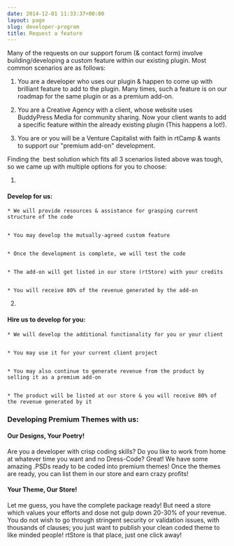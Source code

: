 ```yaml
---
date: 2014-12-01 11:33:37+00:00
layout: page
slug: developer-program
title: Request a feature
---
```


Many of the requests on our support forum (& contact form) involve building/developing a custom feature within our existing plugin. Most common scenarios are as follows:



	
  1. You are a developer who uses our plugin & happen to come up with brilliant feature to add to the plugin. Many times, such a feature is on our roadmap for the same plugin or as a premium add-on.

	
  2. You are a Creative Agency with a client, whose website uses BuddyPress Media for community sharing. Now your client wants to add a specific feature within the already existing plugin (This happens a lot!).

	
  3. You are or you will be a Venture Capitalist with faith in rtCamp & wants to support our "premium add-on" development.


Finding the  best solution which fits all 3 scenarios listed above was tough, so we came up with multiple options for you to choose:

	
  1. 


#### Develop for us:



	
    * We will provide resources & assistance for grasping current structure of the code

	
    * You may develop the mutually-agreed custom feature

	
    * Once the development is complete, we will test the code

	
    * The add-on will get listed in our store (rtStore) with your credits

	
    * You will receive 80% of the revenue generated by the add-on




	
  2. 


#### Hire us to develop for you:



	
    * We will develop the additional functionality for you or your client

	
    * You may use it for your current client project

	
    * You may also continue to generate revenue from the product by selling it as a premium add-on

	
    * The product will be listed at our store & you will receive 80% of the revenue generated by it







### Developing Premium Themes with us:




#### Our Designs, Your Poetry!


Are you a developer with crisp coding skills? Do you like to work from home at whatever time you want and no Dress-Code? Great! We have some amazing .PSDs ready to be coded into premium themes! Once the themes are ready, you can list them in our store and earn crazy profits!


#### Your Theme, Our Store!


Let me guess, you have the complete package ready! But need a store which values your efforts and dose not gulp down 20-30% of your revenue. You do not wish to go through stringent security or validation issues, with thousands of clauses; you just want to publish your clean coded theme to like minded people! rtStore is that place, just one click away!

